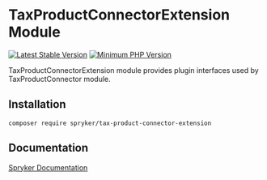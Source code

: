 # TaxProductConnectorExtension Module
[![Latest Stable Version](https://poser.pugx.org/spryker/tax-product-connector-extension/v/stable.svg)](https://packagist.org/packages/spryker/tax-product-connector-extension)
[![Minimum PHP Version](https://img.shields.io/badge/php-%3E%3D%208.0-8892BF.svg)](https://php.net/)

TaxProductConnectorExtension module provides plugin interfaces used by TaxProductConnector module.

## Installation

```
composer require spryker/tax-product-connector-extension
```

## Documentation

[Spryker Documentation](https://docs.spryker.com)
